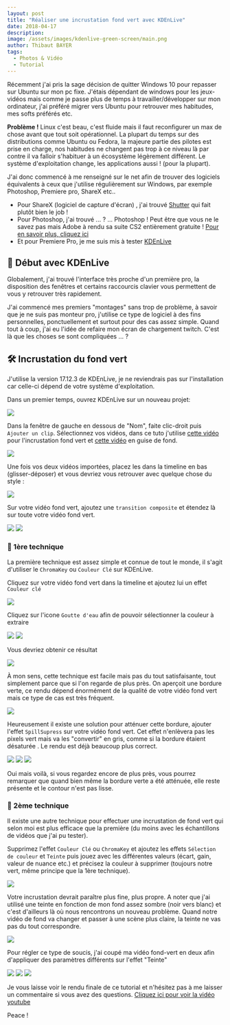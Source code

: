 ```yaml
---
layout: post
title: "Réaliser une incrustation fond vert avec KDEnLive"
date: 2018-04-17
description: 
image: /assets/images/kdenlive-green-screen/main.png
author: Thibaut BAYER
tags: 
  - Photos & Vidéo
  - Tutorial
---
```


Récemment j'ai pris la sage décision de quitter Windows 10 pour repasser sur Ubuntu sur mon pc fixe. J'étais dépendant de windows pour les jeux-vidéos mais comme je passe plus de temps à travailler/développer sur mon ordinateur, j'ai préféré migrer vers Ubuntu pour retrouver mes habitudes, mes softs préférés etc.

**Problème !** Linux c'est beau, c'est fluide mais il faut reconfigurer un max de chose avant que tout soit opérationnel. La plupart du temps sur des distributions comme Ubuntu ou Fedora, la majeure partie des pilotes est prise en charge, nos habitudes ne changent pas trop à ce niveau là par contre il va falloir s'habituer à un écosystème légèrement différent.
Le système d'exploitation change, les applications aussi ! (pour la plupart).

J'ai donc commencé à me renseigné sur le net afin de trouver des logiciels équivalents à ceux que j'utilise régulièrement sur Windows, par exemple Photoshop, Premiere pro, ShareX etc..

* Pour ShareX (logiciel de capture d'écran) , j'ai trouvé [Shutter](https://doc.ubuntu-fr.org/shutter) qui fait plutôt bien le job !
* Pour Photoshop, j'ai trouvé ... ? ... Photoshop ! Peut être que vous ne le savez pas mais Adobe à rendu sa suite CS2 entièrement gratuite ! [Pour en savoir plus, cliquez ici](https://helpx.adobe.com/fr/creative-suite/kb/cs2-product-downloads.html?promoid=19SCDRQK) 
* Et pour Premiere Pro, je me suis mis à tester [KDEnLive](https://kdenlive.org/fr/) 

## 🐥 Début avec KDEnLive
Globalement, j'ai trouvé l'interface très proche d'un première pro, la disposition des fenêtres et certains raccourcis clavier vous permettent de vous y retrouver très rapidement.

J'ai commencé mes premiers "montages" sans trop de problème, à savoir que je ne suis pas monteur pro, j'utilise ce type de logiciel à des fins personnelles, ponctuellement et surtout pour des cas assez simple. 
Quand tout à coup, j'ai eu l'idée de refaire mon écran de chargement twitch. C'est là que les choses se sont compliquées ... ?

## 🛠️ Incrustation du fond vert
J'utilise la version 17.12.3 de KDEnLive, je ne reviendrais pas sur l'installation car celle-ci dépend de votre système d'exploitation.

Dans un premier temps, ouvrez KDEnLive sur un nouveau projet:

![](/assets/images/kdenlive-green-screen/01.png)

Dans la fenêtre de gauche en dessous de "Nom", faite clic-droit puis `Ajouter un clip`. Sélectionnez vos vidéos,  dans ce tuto j'utilise [cette vidéo](https://youtu.be/Dq_3bzyccRs)  pour l'incrustation fond vert et [cette vidéo](https://www.youtube.com/watch?v=rbUqOPw7w0U) en guise de fond.

![](/assets/images/kdenlive-green-screen/02.png)

Une fois vos deux vidéos importées, placez les dans la timeline en bas (glisser-déposer) et vous devriez vous retrouver avec quelque chose du style :

![](/assets/images/kdenlive-green-screen/03.png)

Sur votre vidéo fond vert, ajoutez une `transition composite` et étendez là sur toute votre vidéo fond vert.

![](/assets/images/kdenlive-green-screen/04.png) ![](/assets/images/kdenlive-green-screen/05.png)

### 🐣 1ère technique
La première technique est assez simple et connue de tout le monde, il s'agit d'utiliser le `ChromaKey` ou `Couleur Clé` sur KDEnLive.

Cliquez sur votre vidéo fond vert dans la timeline et ajoutez lui un effet `Couleur clé`

![](/assets/images/kdenlive-green-screen/06.png)

Cliquez sur l'icone `Goutte d'eau` afin de pouvoir sélectionner la couleur à extraire

![](/assets/images/kdenlive-green-screen/07.png) ![](/assets/images/kdenlive-green-screen/08.png)

Vous devriez obtenir ce résultat

![](/assets/images/kdenlive-green-screen/09.png)

À mon sens, cette technique est facile mais pas du tout satisfaisante, tout simplement parce que si l'on regarde de plus près. On aperçoit une bordure verte, ce rendu dépend énormément de la qualité de votre vidéo fond vert mais ce type de cas est très fréquent.

![](/assets/images/kdenlive-green-screen/10.png)

Heureusement il existe une solution pour atténuer cette bordure, ajouter l'effet `SpillSupress` sur votre vidéo fond vert. Cet effet n'enlèvera pas les pixels vert mais va les "convertir" en gris, comme si la bordure étaient désaturée . Le rendu est déjà beaucoup plus correct.

![](/assets/images/kdenlive-green-screen/11.png) ![](/assets/images/kdenlive-green-screen/12.png) ![](/assets/images/kdenlive-green-screen/13.png)

Oui mais voilà, si vous regardez encore de plus près, vous pourrez remarquer que quand bien même la bordure verte a été atténuée, elle reste présente et le contour n'est pas lisse.

### 🐓 2ème technique
Il existe une autre technique pour effectuer une incrustation de fond vert qui selon moi est plus efficace que la première (du moins avec les échantillons de vidéos que j'ai pu tester).

Supprimez l'effet `Couleur Clé` ou `ChromaKey` et ajoutez les effets `Sélection de couleur` et `Teinte` puis jouez avec les différentes valeurs (écart, gain, valeur de nuance etc.) et précisez la couleur à supprimer (toujours notre vert, même principe que la 1ère technique).

![](/assets/images/kdenlive-green-screen/15.png)

Votre incrustation devrait paraître plus fine, plus propre. A noter que j'ai utilisé une teinte en fonction de mon fond assez sombre (noir vers blanc) et c'est d'ailleurs là où nous rencontrons un nouveau problème. Quand notre vidéo de fond va changer et passer à une scène plus claire, la teinte ne vas pas du tout correspondre.

![](/assets/images/kdenlive-green-screen/16.png)

Pour régler ce type de soucis, j'ai coupé ma vidéo fond-vert en deux afin d'appliquer des paramètres différents sur l'effet "Teinte"

![](/assets/images/kdenlive-green-screen/17.png) ![](/assets/images/kdenlive-green-screen/18.png) ![](/assets/images/kdenlive-green-screen/19.png)

Je vous laisse voir le rendu finale de ce tutorial et n'hésitez pas à me laisser un commentaire si vous avez des questions.
[Cliquez ici pour voir la vidéo youtube](https://youtu.be/JetxE3jZupA)

Peace !
